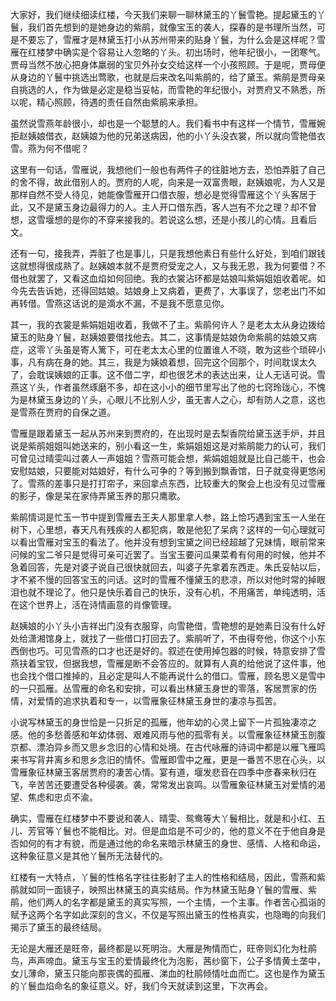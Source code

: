 
大家好，我们继续细读红楼，今天我们来聊一聊林黛玉的丫鬟雪艳。提起黛玉的丫鬟，我们首先想到的是她身边的紫鹃，就像宝玉的袭人，探春的是书理所当然，可是不要忘了，雪雁才是林黛玉打小从苏州带来的贴身丫鬟，为什么会是这样呢？雪雁在红楼梦中确实是个容易让人忽略的丫头。初出场时，他年纪很小，一团寒气。贾母当然不放心把身体羸弱的宝贝外孙女交给这样一个小孩照顾。于是呢，贾母便从身边的丫鬟中挑选出莺歌，也就是后来改名叫紫鹃的，给了黛玉。紫鹃是贾母亲自挑选的人，作为做是必定是稳当妥帖，而雪艳的年纪很小，对贾府又不熟悉，所以呢，精心照顾，待遇的责任自然由紫鹃来承担。

虽然说雪燕年龄很小，却也是一个聪慧的人。我们看书中有这样一个情节，雪雁婉拒赵姨娘借衣，赵姨娘为他的兄弟送病因，他的小丫头没衣裳，所以就向雪艳借衣雪。燕为何不借呢？

这里有一句话，雪雁说，我想他们一般也有两件子的往脏地方去，恐怕弄脏了自己的舍不得，故此借别人的。贾府的人呢，向来是一双富贵眼，赵姨娘呢，为人又是那样自然不受人待见，她能像雪雁开口借衣服，想必是觉得雪雁这个丫头客居于此，又不是黛玉身边最得力的人。主人开口借东西，客人岂有不允之理？却不曾想，这雪堰想的是你的不穿来接我的。若说这么想，还是小孩儿的心情。且看后文。

还有一句，接我弄，弄脏了也是事儿，只是我想他素日有些什么好处，到咱们跟钱这就想得很成熟了。赵姨娘本就不是贾府受宠之人，又与我无恩，我为何要借？不借也就罢了，又看这血焰如何回绝。我的衣裳沾环都是姑娘叫紫娟姐姐收着呢。如今先去告诉她，还得回姑娘。姑娘身上又病着，更费了，大事误了，您老出门不如再转借。雪燕这话说的是滴水不漏，不是我不愿意见你。

其一，我的衣裳是紫娟姐姐收着，我做不了主。紫鹃何许人？是老太太从身边拨给黛玉的贴身丫鬟，赵姨娘要借找他去。其二，这事情是姑娘伪命紫鹃的姑娘又病症，这零丫头虽是寄人篱下，可在老太太心里的位置谁人不晓，敢为这些个琐碎小事，凡有病在身的她。其三，我是为姨娘着想，回完这个回那个，时间耽误太久了，会耽误姨娘的正事。这不借二字，却也很艺术的表达出来，让人无话可说。雪燕这丫头，作者虽然琢磨不多，却在这小小的细节里写出了他的七窍玲珑心，不愧为是林黛玉身边的丫头，心眼儿不比别人少，虽无害人之心，却有防人之意，这也是雪燕在贾府的自保之道。

雪雁是跟着黛玉一起从苏州来到贾府的，在出现时是去梨香院给黛玉送手炉，并且说是紫鹃姐姐叫她送来的，别小看这一生，紫娟姐姐这是对紫鹃能力的认可，我们可曾见过晴雯叫过袭人一声姐姐？雪燕可能会想，紫娟姐姐就是比自己能干，也会安慰姑娘，只要能对姑娘好，有什么可争的？等到搬到飘香馆，日子就变得更悠闲了。雪燕的差事只是打打帘子，来回拿点东西，比较重大的聚会上也没有见过雪雁的影子，像是呆在家侍弄黛玉养的那只鹰歌。

紫鹃情词是忙玉一节中提到雪雁去王夫人那里拿人参，路上恰巧遇到宝玉一人坐在树下，心里想，春天凡有残疾的人都犯病，敢是他犯了呆病？这样的一句心理就可以看出雪雁对宝玉的看法了。他并没有想到宝黛之间已经超越了兄妹情，眼前常来问候的宝二爷只是觉得可亲可近罢了。当宝玉要问瓜果菜肴有何用的时候，他并不急着回答，先是对婆子说自己很快就回去，叫婆子先拿着东西走。朱氏妥帖以后，才不紧不慢的回答宝玉的问话。这时的雪雁不懂黛玉的悲凉，所以对他时常的掉眼泪也就不理论了。他只是快乐着自己的快乐，没有心机，不用痛苦，单纯透明，活在这个世界上，活在诗情画意的肖像管理。

赵姨娘的小丫头小吉祥出门没有衣服穿，向雪艳借，雪艳想的是她素日没有什么好处给潇湘馆身上，就找了一些借口打回去了。紫鹃听了，不由得夸他，你这个小东西倒也巧。可见雪燕的口才也还是好的。叙述在使用掉包器的时候，特意安排了雪燕扶着宝钗，但据我想，雪雁是断不会答应的。就算有人真的给他说了这件事，他也会找个借口推掉的，且必定是叫人不能再说什么的借口。雪雁，顾名思义是雪中的一只孤雁。丛雪雁的命名和安排，可以看出林黛玉身世的零落，客居贾家的伤情，对爱情的追求执着和专一，以雪雁象征林黛玉身世的凄凉与孤苦。

小说写林黛玉的身世恰是一只折足的孤雁，他年幼的心灵上留下一片孤独凄凉之感。他的多愁善感和年幼体弱、艰难风雨与他的孤零有关。以雪雁象征林黛玉剖腹京都、漂泊异乡而又思乡念旧的心情和处境。在古代咏雁的诗词中都是以雁飞雁鸣来书写背井离乡和思乡念旧的情怀。雪雁即雪中之雁，更是一番苦不思在心头，以雪雁象征林黛玉客居贾府的凄苦心情。宴有道，堰发悲音在四季中彦春来秋归在飞，辛苦苦还要遭受各种侵袭。袭，常常发出哀鸣。以雪雁象征林黛玉对爱情的渴望、焦虑和忠贞不渝。

确实，雪雁在红楼梦中不要说和袭人、晴雯、鸳鸯等大丫鬟相比，就是和小红、五儿、芳官等丫鬟也不能相比。对。但是血焰是不可少的，他的意义不在于他自身是否如何的有才有貌，而是通过他的命名来暗示林黛玉的身世、感情、人格和命运，这种象征意义是其他丫鬟所无法替代的。

红楼有一大特点，丫鬟的性格名字往往影射了主人的性格和结局，因此，雪燕和紫鹃就如同一面镜子，映照出林黛玉的真实结局。作为林黛玉贴身丫鬟的雪雁、紫鹃，他们两人的名字都是黛玉的真实写照，一个主情，一个主事。作者苦心孤诣的赋予这两个名字如此深刻的含义，不仅是写照出黛玉的性格真实，也隐晦的向我们揭示了黛玉的最终结局。

无论是大雁还是旺帝，最终都是以死明治。大雁是殉情而亡，旺帝则幻化为杜鹃鸟，声声啼血。黛玉与宝玉的爱情最终化为泡影，茜纱窗下，公子多情黄土垄中，女儿薄命，黛玉只能向那丧偶的孤雁、涕血的杜鹃倾情吐血而亡。这也是作为黛玉的丫鬟血焰命名的象征意义。好，我们今天就读到这里，下次再会。


